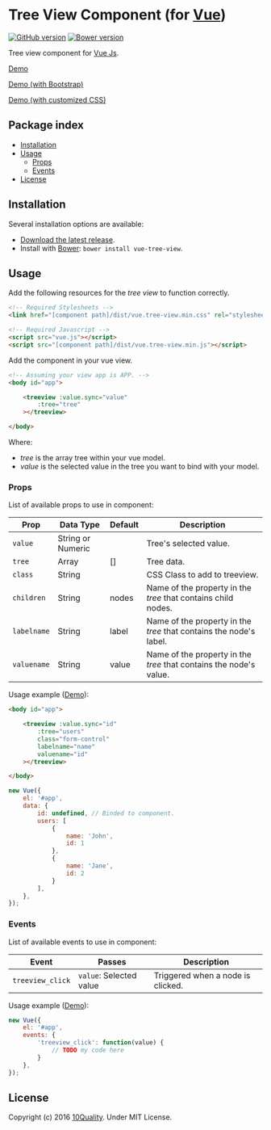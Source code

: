 # Tree View Component (for [Vue](http://vuejs.org/))

[![GitHub version](https://badge.fury.io/gh/10quality%2Fvue-tree-view.svg)](https://badge.fury.io/gh/10quality%2Fvue-tree-view)
[![Bower version](https://badge.fury.io/bo/vue-tree-view.svg)](https://badge.fury.io/bo/vue-tree-view)

Tree view component for [Vue Js](http://vuejs.org/).

[Demo](http://codepen.io/amostajo/pen/zBYoPM)

[Demo (with Bootstrap)](http://codepen.io/amostajo/pen/mEdOxP)

[Demo (with customized CSS)](http://codepen.io/amostajo/pen/BzaQxW)

## Package index
- [Installation](#installation)
- [Usage](#usage)
    - [Props](#props)
    - [Events](#event)
- [License](#license)

## Installation

Several installation options are available:

- [Download the latest release](https://github.com/10quality/vue-tree-view/releases).
- Install with [Bower](http://bower.io): `bower install vue-tree-view`.

## Usage

Add the following resources for the *tree view* to function correctly.

```html
<!-- Required Stylesheets -->
<link href="[component path]/dist/vue.tree-view.min.css" rel="stylesheet">

<!-- Required Javascript -->
<script src="vue.js"></script>
<script src="[component path]/dist/vue.tree-view.min.js"></script>
```

Add the component in your vue view.

```html
<!-- Assuming your view app is APP. -->
<body id="app">

    <treeview :value.sync="value"
        :tree="tree"
    ></treeview>

</body>
```

Where:
* *tree* is the array tree within your vue model.
* *value* is the selected value in the tree you want to bind with your model.

### Props

List of available props to use in component:

Prop        | Data Type         | Default   | Description
----------- | ----------------- | --------- | -----------
`value`     | String or Numeric |           | Tree's selected value.
`tree`      | Array             | []        | Tree data.
`class`     | String            |           | CSS Class to add to treeview.
`children`  | String            | nodes     | Name of the property in the *tree* that contains child nodes.
`labelname` | String            | label     | Name of the property in the *tree* that contains the node's label.
`valuename` | String            | value     | Name of the property in the *tree* that contains the node's value.

Usage example ([Demo](http://codepen.io/amostajo/pen/rLNWZQ)):

```html
<body id="app">

    <treeview :value.sync="id"
        :tree="users"
        class="form-control"
        labelname="name"
        valuename="id"
    ></treeview>

</body>
```

```javascript
new Vue({
    el: '#app',
    data: {
        id: undefined, // Binded to component.
        users: [
            {
                name: 'John',
                id: 1
            },
            {
                name: 'Jane',
                id: 2
            }
        ],
    }, 
});
```

### Events

List of available events to use in component:

Event            | Passes                  | Description
---------------- | ----------------------- | -----------
`treeview_click` | `value`: Selected value | Triggered when a node is clicked.

Usage example ([Demo](http://codepen.io/amostajo/pen/zBYomb)):

```javascript
new Vue({
    el: '#app',
    events: {
        'treeview_click': function(value) {
            // TODO my code here
        }
    }, 
});
```

## License

Copyright (c) 2016 [10Quality](http://www.10quality.com/). Under MIT License.